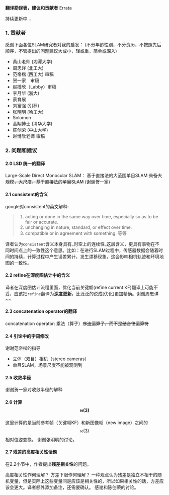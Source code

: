 **翻译勘误表，建议和贡献者** Errata

持续更新中...

### 1. 贡献者

感谢下面各位SLAM研究者对我的启发： \(不分年龄性别，不分资历，不按照先后顺序，不管提出的问题建议大或小，轻或重，简单或深入\)

* 黄山老师 \(湘潭大学\)
* 周忠详 \(北工大\)
* 范帝楷 \(西工大\) 审稿
* 贺一家　审稿
* 赵搏欣（Labby）审稿
* 李月华 \(浙大\)
* 蔡育展
* 刘富强 \(引荐\)
* 张明明 \(哈工大\)
* Solomon
* 高翔博士 \(清华大学\)
* 陈创荣 \(中山大学\)
* 赵博欣老师 审稿

### 2. 问题和建议

#### 2.0 LSD 统一的翻译

Large-Scale Direct Monocular SLAM： 基于直接法的大范围单目SLAM ~~具备大规模，大尺度，基于直接法的单目SLAM~~ \(谢谢贺一家\)

#### 2.1 consistent的含义

google对consistent的英文解释:

> 1. acting or done in the same way over time, especially so as to be fair or accurate.
> 2. unchanging in nature, standard, or effect over time.
> 3. compatible or in agreement with something. 等等

译者认为`consistent`含义本身具有_时空上的连续性_这层含义，更具有事物在不同时间点上的一致性这个意思。比如：在进行SLAM过程中，传感器数据会随着时间的持续，计算过程中产生误差累计，发生漂移现象，这会影响相机轨迹和环境地图的一致性。

#### 2.2 refine在深度图估计中的含义

译者在深度图估计流程里面，优化当前关键帧\(refine current KF\)翻译上可能不妥，应该把`refine`翻译为**深度更新**，比泛泛的说成\[优化\]更加精确。谢谢周忠详~~

#### 2.3 concatenation operator的翻译

concatenation operator:  乘法（算子）~~序连运算子，而不是结合律运算符~~

#### 2.4 引论中的字词修改

谢谢范帝楷的指导

* 立体（双目）相机（stereo cameras）
* 单目SLAM，场景尺度不能被观测到

#### 2.5 收敛半径

谢谢贺一家对收敛半径的解释

#### 2.6 计算$$\mathfrak{se}(3)$$

这里计算的是当前参考帧（关键帧KF）和新图像帧（new image）之间的$$\mathfrak{se}(3)$$相对位姿变换。 谢谢张明明的讨论。

#### 2.7 残差的高度相关性话题

在2.2小节中，作者提出**残差相关性**的问题。

高度相关性作何理解？ 方差下限作何理解？ 一种观点认为残差是独立不相干的随机变量，但是实际上这些变量间是应该是相关性的，所以如果相关性的话，方差应该会更大。译者额外添加备注，还需要确认。 感谢和陈创荣的讨论。

